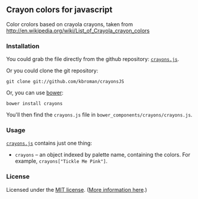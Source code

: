 ## Crayon colors for javascript

Color crolors based on crayola crayons, taken from
<http://en.wikipedia.org/wiki/List_of_Crayola_crayon_colors>

### Installation

You could grab the file directly from the github repository:
[`crayons.js`](https://raw.githubusercontent.com/kbroman/crayonsJS/master/crayons.js).

Or you could clone the git repository:

```
git clone git://github.com/kbroman/crayonsJS
```

Or, you can use [bower](http://bower.io/):

```
bower install crayons
```

You'll then find the `crayons.js` file in
`bower_components/crayons/crayons.js`.

### Usage

[`crayons.js`](https://github.com/kbroman/crayonsJS/master/crayons.js)
contains just one thing:

- `crayons` &ndash; an object indexed by palette name, containing
  the colors. For example, `crayons["Tickle Me Pink"]`.


### License

Licensed under the [MIT license](License.md). ([More information here](http://en.wikipedia.org/wiki/MIT_License).)
